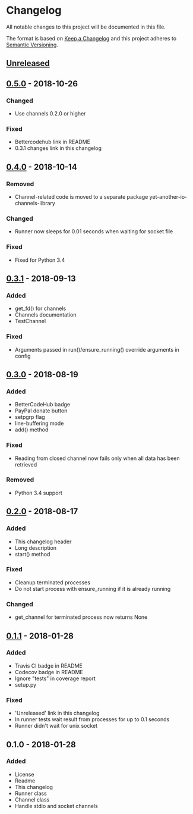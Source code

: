 # Changelog
All notable changes to this project will be documented in this file.

The format is based on [Keep a Changelog](http://keepachangelog.com/en/1.0.0/)
and this project adheres to [Semantic Versioning](http://semver.org/spec/v2.0.0.html).

## [Unreleased]

## [0.5.0] - 2018-10-26
### Changed
- Use channels 0.2.0 or higher

### Fixed
- Bettercodehub link in README
- 0.3.1 changes link in this changelog

## [0.4.0] - 2018-10-14
### Removed
- Channel-related code is moved to a separate package yet-another-io-channels-library

### Changed
- Runner now sleeps for 0.01 seconds when waiting for socket file

### Fixed
- Fixed for Python 3.4

## [0.3.1] - 2018-09-13
### Added
- get_fd() for channels
- Channels documentation
- TestChannel

### Fixed
- Arguments passed in run()/ensure_running() override arguments in config

## [0.3.0] - 2018-08-19
### Added
- BetterCodeHub badge
- PayPal donate button
- setpgrp flag
- line-buffering mode
- add() method

### Fixed
- Reading from closed channel now fails only when all data has been retrieved

### Removed
- Python 3.4 support

## [0.2.0] - 2018-08-17
### Added
- This changelog header
- Long description
- start() method

### Fixed
- Cleanup terminated processes
- Do not start process with ensure_running if it is already running

### Changed
- get_channel for terminated process now returns None

## [0.1.1] - 2018-01-28
### Added
- Travis CI badge in README
- Codecov badge in README
- Ignore "tests" in coverage report
- setup.py

### Fixed
- 'Unreleased' link in this changelog
- In runner tests wait result from processes for up to 0.1 seconds
- Runner didn't wait for unix socket

## 0.1.0 - 2018-01-28
### Added
- License
- Readme
- This changelog
- Runner class
- Channel class
- Handle stdio and socket channels

[Unreleased]: https://github.com/aragaer/runner/compare/v0.5.0...HEAD
[0.5.0]: https://github.com/aragaer/runner/compare/v0.4.0...v0.5.0
[0.4.0]: https://github.com/aragaer/runner/compare/v0.3.1...v0.4.0
[0.3.1]: https://github.com/aragaer/runner/compare/v0.3.0...v0.3.1
[0.3.0]: https://github.com/aragaer/runner/compare/v0.2.0...v0.3.0
[0.2.0]: https://github.com/aragaer/runner/compare/v0.1.1...v0.2.0
[0.1.1]: https://github.com/aragaer/runner/compare/v0.1.0...v0.1.1
